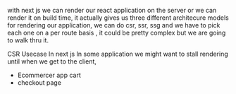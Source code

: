 with next js we can render our react application on the server or we can render it on build time, it actually gives us three different architecure models for rendering our application, we can do csr, ssr, ssg and we have to pick each one on a per route basis , it could be pretty complex but we are going to walk thru it.

CSR Usecase
In next js
In some application we might want to stall rendering until when we get to the client,
- Ecommercer app cart
- checkout page 